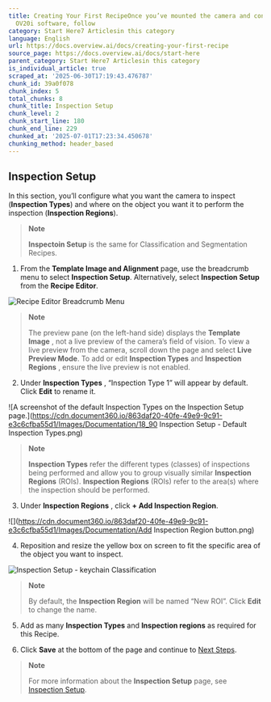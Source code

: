 ```yaml
---
title: Creating Your First RecipeOnce you’ve mounted the camera and connected to the
  OV20i software, follow
category: Start Here7 Articlesin this category
language: English
url: https://docs.overview.ai/docs/creating-your-first-recipe
source_page: https://docs.overview.ai/docs/start-here
parent_category: Start Here7 Articlesin this category
is_individual_article: true
scraped_at: '2025-06-30T17:19:43.476787'
chunk_id: 39a0f078
chunk_index: 5
total_chunks: 8
chunk_title: Inspection Setup
chunk_level: 2
chunk_start_line: 180
chunk_end_line: 229
chunked_at: '2025-07-01T17:23:34.450678'
chunking_method: header_based
---
```


## Inspection Setup

In this section, you’ll configure what you want the camera to inspect \(**Inspection Types**\) and where on the object you want it to perform the inspection \(**Inspection Regions**\).

> **Note**
> 
> **Inspectoin Setup** is the same for Classification and Segmentation Recipes.

  1. From the **Template Image and Alignment** page, use the breadcrumb menu to select **Inspection Setup**. Alternatively, select **Inspection Setup** from the **Recipe Editor**.

![Recipe Editor Breadcrumb Menu](https://cdn.document360.io/863daf20-40fe-49e9-9c91-e3c6cfba55d1/Images/Documentation/Recipe%20Editor%20Breadcrumb%20Menu.png)

> **Note**
> 
> The preview pane \(on the left-hand side\) displays the **Template Image** , not a live preview of the camera’s field of vision. To view a live preview from the camera, scroll down the page and select **Live Preview Mode**. To add or edit **Inspection Types** and **Inspection Regions** , ensure the live preview is not enabled.

  2. Under **Inspection Types** , “Inspection Type 1” will appear by default. Click **Edit** to rename it.  
  
![A screenshot of the default Inspection Types on the Inspection Setup page.](https://cdn.document360.io/863daf20-40fe-49e9-9c91-e3c6cfba55d1/Images/Documentation/18_90 Inspection Setup - Default Inspection Types.png)  


> **Note**
> 
> **Inspection Types** refer the different types \(classes\) of inspections being performed and allow you to group visually similar **Inspection Regions** \(ROIs\). **Inspection Regions** \(ROIs\) refer to the area\(s\) where the inspection should be performed.

  3. Under **Inspection Regions** , click **\+ Add Inspection Region**.  
  
![](https://cdn.document360.io/863daf20-40fe-49e9-9c91-e3c6cfba55d1/Images/Documentation/Add Inspection Region button.png)

  4. Reposition and resize the yellow box on screen to fit the specific area of the object you want to inspect.

![Inspection Setup - keychain Classification](https://cdn.document360.io/863daf20-40fe-49e9-9c91-e3c6cfba55d1/Images/Documentation/Inspection%20Setup%20-%20keychain%20Classification.png)

> **Note**
> 
> By default, the **Inspection Region** will be named “New ROI”. Click **Edit** to change the name.

  5. Add as many **Inspection Types** and **Inspection regions** as required for this Recipe.   


  6. Click **Save** at the bottom of the page and continue to [Next Steps](/v1/docs/creating-your-first-recipe#next-steps).




> **Note**
> 
> For more information about the **Inspection Setup** page, see [Inspection Setup](/docs/roi-block).
